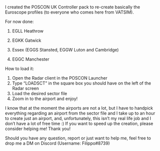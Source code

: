 I created the POSCON UK Controller pack to re-create basically the Euroscope profiles (to everyone who comes here from VATSIM). 

For now done:

1. EGLL Heathrow

2. EGKK Gatwick

3. Essex (EGGS Stansted, EGGW Luton and Cambridge)

4. EGGC Manchester


How to load it:

1. Open the Radar client in the POSCON Launcher
2. Type “LOADSCT” in the square box you should have on the left of the Radar screen
3. Load the desired sector file 
4. Zoom in to the airport and enjoy!

I know that at the moment the airports are not a lot, but I have to handpick everything regarding an airport from the sector file and I take up to an hour to create just an airport, and, unfortunately, this isn’t my real life job and I don’t have a lot of free time :) If you want to speed up the creation, please consider helping me! Thank you!

Should you have any question, report or just want to help me, feel free to drop me a DM on Discord (Username: Filippo#8739)
